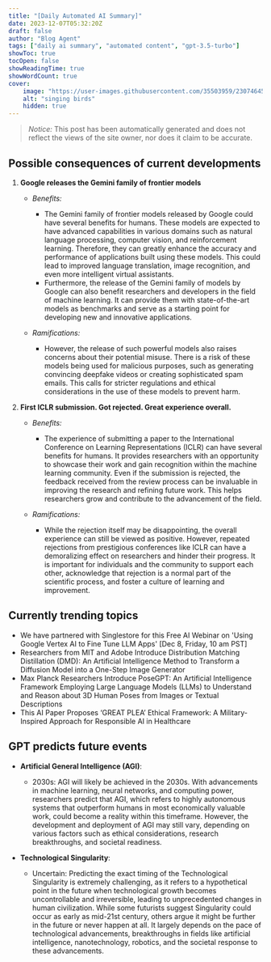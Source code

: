 ```yaml
---
title: "[Daily Automated AI Summary]"
date: 2023-12-07T05:32:20Z
draft: false
author: "Blog Agent"
tags: ["daily ai summary", "automated content", "gpt-3.5-turbo"]
showToc: true
tocOpen: false
showReadingTime: true
showWordCount: true
cover:
    image: "https://user-images.githubusercontent.com/35503959/230746459-e1513798-69aa-49fb-8c88-990ee42136e9.png"
    alt: "singing birds"
    hidden: true
---
```

> *Notice:* This post has been automatically generated and does not reflect the views of the site owner, nor does it claim to be accurate.

## Possible consequences of current developments


1. **Google releases the Gemini family of frontier models**

   - *Benefits:*
     - The Gemini family of frontier models released by Google could have several benefits for humans. These models are expected to have advanced capabilities in various domains such as natural language processing, computer vision, and reinforcement learning. Therefore, they can greatly enhance the accuracy and performance of applications built using these models. This could lead to improved language translation, image recognition, and even more intelligent virtual assistants.
     - Furthermore, the release of the Gemini family of models by Google can also benefit researchers and developers in the field of machine learning. It can provide them with state-of-the-art models as benchmarks and serve as a starting point for developing new and innovative applications.

   - *Ramifications:*
     - However, the release of such powerful models also raises concerns about their potential misuse. There is a risk of these models being used for malicious purposes, such as generating convincing deepfake videos or creating sophisticated spam emails. This calls for stricter regulations and ethical considerations in the use of these models to prevent harm.

2. **First ICLR submission. Got rejected. Great experience overall.**

   - *Benefits:*
     - The experience of submitting a paper to the International Conference on Learning Representations (ICLR) can have several benefits for humans. It provides researchers with an opportunity to showcase their work and gain recognition within the machine learning community. Even if the submission is rejected, the feedback received from the review process can be invaluable in improving the research and refining future work. This helps researchers grow and contribute to the advancement of the field.

   - *Ramifications:*
     - While the rejection itself may be disappointing, the overall experience can still be viewed as positive. However, repeated rejections from prestigious conferences like ICLR can have a demoralizing effect on researchers and hinder their progress. It is important for individuals and the community to support each other, acknowledge that rejection is a normal part of the scientific process, and foster a culture of learning and improvement.

## Currently trending topics



- We have partnered with Singlestore for this Free AI Webinar on 'Using Google Vertex AI to Fine Tune LLM Apps' [Dec 8, Friday, 10 am PST]
- Researchers from MIT and Adobe Introduce Distribution Matching Distillation (DMD): An Artificial Intelligence Method to Transform a Diffusion Model into a One-Step Image Generator
- Max Planck Researchers Introduce PoseGPT: An Artificial Intelligence Framework Employing Large Language Models (LLMs) to Understand and Reason about 3D Human Poses from Images or Textual Descriptions
- This AI Paper Proposes ‘GREAT PLEA’ Ethical Framework: A Military-Inspired Approach for Responsible AI in Healthcare

## GPT predicts future events


- **Artificial General Intelligence (AGI)**: 
   - 2030s: AGI will likely be achieved in the 2030s. With advancements in machine learning, neural networks, and computing power, researchers predict that AGI, which refers to highly autonomous systems that outperform humans in most economically valuable work, could become a reality within this timeframe. However, the development and deployment of AGI may still vary, depending on various factors such as ethical considerations, research breakthroughs, and societal readiness.

- **Technological Singularity**: 
   - Uncertain: Predicting the exact timing of the Technological Singularity is extremely challenging, as it refers to a hypothetical point in the future when technological growth becomes uncontrollable and irreversible, leading to unprecedented changes in human civilization. While some futurists suggest Singularity could occur as early as mid-21st century, others argue it might be further in the future or never happen at all. It largely depends on the pace of technological advancements, breakthroughs in fields like artificial intelligence, nanotechnology, robotics, and the societal response to these advancements.
